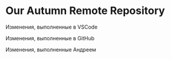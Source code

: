 # Our Autumn Remote Repository

Изменения, выполненные в VSCode

Изменения, выполненные в GitHub

Изменения, выполненные Андреем
